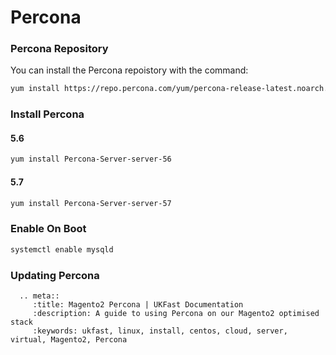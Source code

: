 # Percona

### Percona Repository
You can install the Percona repoistory with the command:
```bash
yum install https://repo.percona.com/yum/percona-release-latest.noarch.rpm
```

### Install Percona
#### 5.6
```bash
yum install Percona-Server-server-56
```
#### 5.7
```bash
yum install Percona-Server-server-57
```

### Enable On Boot
```bash
systemctl enable mysqld
```

### Updating Percona

```eval_rst
  .. meta::
     :title: Magento2 Percona | UKFast Documentation
     :description: A guide to using Percona on our Magento2 optimised stack
     :keywords: ukfast, linux, install, centos, cloud, server, virtual, Magento2, Percona

